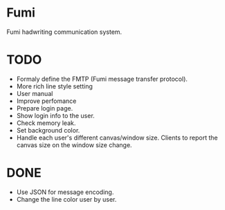 Fumi
====

Fumi hadwriting communication system.

TODO
====

* Formaly define the FMTP (Fumi message transfer protocol).
* More rich line style setting
* User manual
* Improve perfomance
* Prepare login page.
* Show login info to the user.
* Check memory leak.
* Set background color.
* Handle each user's different canvas/window size. Clients to report the canvas size on the window size change.

DONE
====
* Use JSON for message encoding.
* Change the line color user by user.
